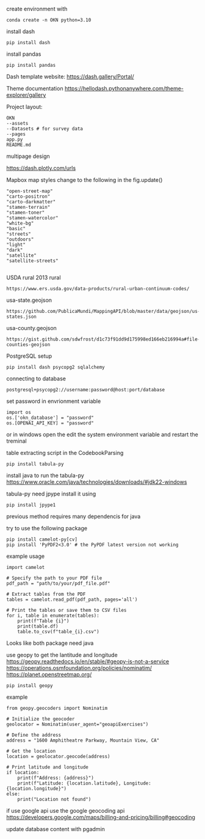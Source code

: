 create environment with 
```
conda create -n OKN python=3.10
```
install dash 
```
pip install dash 
```
install pandas
```
pip install pandas
```

Dash template website: https://dash.gallery/Portal/

Theme documentation
https://hellodash.pythonanywhere.com/theme-explorer/gallery

Project layout:
```
OKN
--assets
--Datasets # for survey data
--pages 
app.py
README.md
```

multipage design 

https://dash.plotly.com/urls

Mapbox map styles change to the following in the fig.update()
```
"open-street-map"
"carto-positron"
"carto-darkmatter"
"stamen-terrain"
"stamen-toner"
"stamen-watercolor"
"white-bg"
"basic"
"streets"
"outdoors"
"light"
"dark"
"satellite"
"satellite-streets"


```
USDA rural 2013 rural
```
https://www.ers.usda.gov/data-products/rural-urban-continuum-codes/
```

usa-state.geojson
```
https://github.com/PublicaMundi/MappingAPI/blob/master/data/geojson/us-states.json
```

usa-county.geojson
```
https://gist.github.com/sdwfrost/d1c73f91dd9d175998ed166eb216994a#file-counties-geojson
```


PostgreSQL setup
```
pip install dash psycopg2 sqlalchemy
```

connecting to database 
```
postgresql+psycopg2://username:password@host:port/database
```

set password in envrionment variable 
```
import os
os.['okn_database'] = "password"
os.[OPENAI_API_KEY] = "password"
```
or in windows open the edit the system environment variable and restart the treminal	


table extracting script in the CodebookParsing 
```
pip install tabula-py
```
install java to run the tabula-py
https://www.oracle.com/java/technologies/downloads/#jdk22-windows

tabula-py need jpype install it using 
```
pip install jpype1
```

previous method requires many dependencis for java 

try to use the following package
```
pip install camelot-py[cv]
pip install 'PyPDF2<3.0' # the PyPDF latest version not working

```
example usage
```
import camelot

# Specify the path to your PDF file
pdf_path = "path/to/your/pdf_file.pdf"

# Extract tables from the PDF
tables = camelot.read_pdf(pdf_path, pages='all')

# Print the tables or save them to CSV files
for i, table in enumerate(tables):
    print(f"Table {i}")
    print(table.df)
    table.to_csv(f"table_{i}.csv")
```
Looks like both package need java


use geopy to get the lantitude and longitude 
https://geopy.readthedocs.io/en/stable/#geopy-is-not-a-service
https://operations.osmfoundation.org/policies/nominatim/
https://planet.openstreetmap.org/
```
pip install geopy
```
example
```
from geopy.geocoders import Nominatim

# Initialize the geocoder
geolocator = Nominatim(user_agent="geoapiExercises")

# Define the address
address = "1600 Amphitheatre Parkway, Mountain View, CA"

# Get the location
location = geolocator.geocode(address)

# Print latitude and longitude
if location:
    print(f"Address: {address}")
    print(f"Latitude: {location.latitude}, Longitude: {location.longitude}")
else:
    print("Location not found")

```

if use google api use the google geocoding api 
https://developers.google.com/maps/billing-and-pricing/billing#geocoding



update database content with pgadmin 